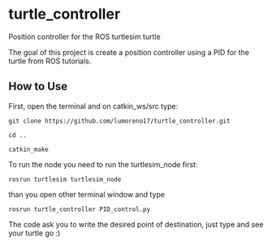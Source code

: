 # turtle_controller
Position controller for the ROS turtlesim turtle

The goal of this project is create a position controller using a PID for the turtle from ROS tutorials. 

How to Use
------------------------------------------------


First, open the terminal and on catkin_ws/src type:

```
git clone https://github.com/lumoreno17/turtle_controller.git

cd ..

catkin_make

```

To run the node you need to run the turtlesim_node first:

```
rosrun turtlesim turtlesim_node
```

than you open other terminal window and type

```
rosrun turtle_controller PID_control.py
```

The code ask you to write the desired point of destination, just type and see your turtle go :)


